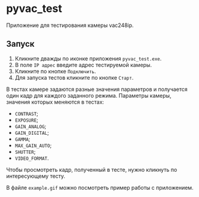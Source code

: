 # pyvac_test
Приложение для тестирования камеры vac248ip.

## Запуск

1. Кликните дважды по иконке приложения `pyvac_test.exe`.
2. В поле `IP адрес` введите адрес тестируемой камеры.
3. Кликните по кнопке `Подключить`.
4. Для запуска тестов кликните по кнопке `Старт`.

В тестах камере задаются разные значения параметров и получается один кадр для каждого заданного режима. Параметры камеры, значения которых меняются в тестах:

- `CONTRAST`;
- `EXPOSURE`;
- `GAIN_ANALOG`;
- `GAIN_DIGITAL`;
- `GAMMA`;
- `MAX_GAIN_AUTO`;
- `SHUTTER`;
- `VIDEO_FORMAT`.

Чтобы просмотреть кадр, полученный в тесте, нужно кликнуть по интересующему тесту.

В файле `example.gif`  можно посмотреть пример работы с приложением.
